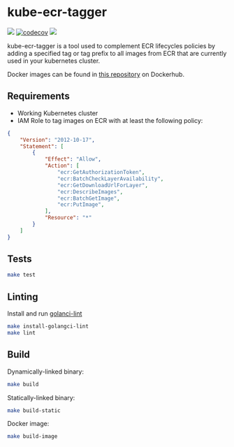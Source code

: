 
# kube-ecr-tagger

![](https://github.com/AnesBenmerzoug/kube-ecr-tagger/workflows/CI/badge.svg)
[![codecov](https://codecov.io/gh/AnesBenmerzoug/kube-ecr-tagger/branch/master/graph/badge.svg)](https://codecov.io/gh/AnesBenmerzoug/kube-ecr-tagger)
[![](https://img.shields.io/docker/v/anesbenmerzoug/kube-ecr-tagger?sort=semver)](https://hub.docker.com/r/anesbenmerzoug/kube-ecr-tagger)


kube-ecr-tagger is a tool used to complement ECR lifecycles policies by adding a specified tag or tag prefix to all images from ECR that are currently used in your kubernetes cluster.

Docker images can be found in [this repository](https://hub.docker.com/r/anesbenmerzoug/kube-ecr-tagger) on Dockerhub.

## Requirements

* Working Kubernetes cluster
* IAM Role to tag images on ECR with at least the following policy:

```json
{
    "Version": "2012-10-17",
    "Statement": [
        {
            "Effect": "Allow",
            "Action": [
                "ecr:GetAuthorizationToken",
                "ecr:BatchCheckLayerAvailability",
                "ecr:GetDownloadUrlForLayer",
                "ecr:DescribeImages",
                "ecr:BatchGetImage",
                "ecr:PutImage",
            ],
            "Resource": "*"
        }
    ]
}
```


## Tests

```bash
make test
```

## Linting

Install and run [golanci-lint](https://github.com/golangci/golangci-lint#install)

```bash
make install-golangci-lint
make lint
```

## Build

Dynamically-linked binary:

```bash
make build
```

Statically-linked binary:

```bash
make build-static
```

Docker image:

```bash
make build-image
```